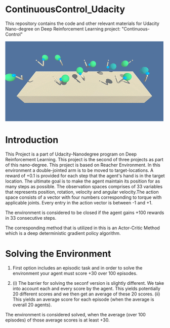 # ContinuousControl_Udacity
This repository contains the code and other relevant materials for Udacity Nano-degree on Deep Reinforcement Learning project: "Continuous-Control"

![]( https://github.com/SAMNaqvi1212/ContinuousControl_Udacity/blob/main/43851024-320ba930-9aff-11e8-8493-ee547c6af349.gif)      

# Introduction

This Project is a part of Udacity-Nanodegree program on Deep Reinforcement Learning. This project is the second of three projects as part of this nano-degree. This project is based on Reacher Environment. 
In this environment a double-jointed arm is to be moved to target-locations. A reward of +0.1 is provided for each step that the agent's hand is in the target location. The ultimate goal is to make the agent
maintain its position for as many steps as possible. The observation spaces comprises of 33 variables that represents position, rotation, velocity and angular velocity.The action space consists of a vector 
with four numbers corresponding to torque with applicable joints. Every entry in the action vector is between -1 and +1. 

The environment is considered to be closed if the agent gains +100 rewards in 33 consecutive steps. 

The corresponding method that is utilized in this is an Actor-Critic Method which is a deep deterministic gradient policy algorithm.


# Solving the Environment
 1) First option includes an episodic task and in order to solve the environment your agent must score +30 over 100 episodes.

 2) (i) The barrier for solving the seconf version is slightly different. We take into account each and every score by the agent. This yields potentially 20 different scores
    and we then get an average of these 20 scores.
    (ii) This yields an average score for each episode (when the average is overall 20 agents).

  The environment is considered solved, when the average (over 100 episodes) of those average scores is at least +30.
    



